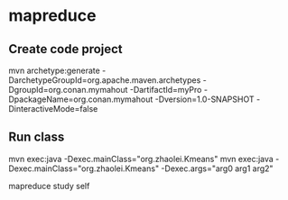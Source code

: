 mapreduce
=========
Create code project
---------------
mvn archetype:generate -DarchetypeGroupId=org.apache.maven.archetypes -DgroupId=org.conan.mymahout -DartifactId=myPro -DpackageName=org.conan.mymahout -Dversion=1.0-SNAPSHOT -DinteractiveMode=false

Run class
--------------------
mvn exec:java -Dexec.mainClass="org.zhaolei.Kmeans"
mvn exec:java -Dexec.mainClass="org.zhaolei.Kmeans"  -Dexec.args="arg0 arg1 arg2"

mapreduce study self
